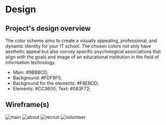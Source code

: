 # Design

## Project's design overview

The color scheme aims to create a visually appealing, professional, and dynamic
identity for your IT school. The chosen colors not only have aesthetic appeal
but also convey specific psychological associations that align with the goals
and image of an educational institution in the field of information technology.

- Main: #9BB8CD;
- Background: #FDF9F5;
- Background for the elements: #F8EBDD;
- Elements: #CC3600; Text: #083F72;

## Wireframe(s)

![main](/public/img/main.png) ![about](/public/img/about.png)
![recruit](/public/img/recruit.png) ![volunteer](/public/img/volunteer.png)
